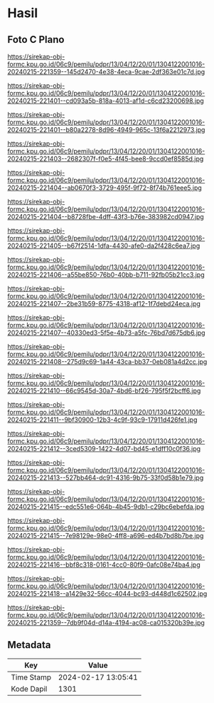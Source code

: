 # Hasil

## Foto C Plano

https://sirekap-obj-formc.kpu.go.id/06c9/pemilu/pdpr/13/04/12/20/01/1304122001016-20240215-221359--145d2470-4e38-4eca-9cae-2df363e01c7d.jpg

https://sirekap-obj-formc.kpu.go.id/06c9/pemilu/pdpr/13/04/12/20/01/1304122001016-20240215-221401--cd093a5b-818a-4013-af1d-c6cd23200698.jpg

https://sirekap-obj-formc.kpu.go.id/06c9/pemilu/pdpr/13/04/12/20/01/1304122001016-20240215-221401--b80a2278-8d96-4949-965c-13f6a2212973.jpg

https://sirekap-obj-formc.kpu.go.id/06c9/pemilu/pdpr/13/04/12/20/01/1304122001016-20240215-221403--2682307f-f0e5-4f45-bee8-9ccd0ef8585d.jpg

https://sirekap-obj-formc.kpu.go.id/06c9/pemilu/pdpr/13/04/12/20/01/1304122001016-20240215-221404--ab0670f3-3729-495f-9f72-8f74b761eee5.jpg

https://sirekap-obj-formc.kpu.go.id/06c9/pemilu/pdpr/13/04/12/20/01/1304122001016-20240215-221404--b8728fbe-4dff-43f3-b76e-383982cd0947.jpg

https://sirekap-obj-formc.kpu.go.id/06c9/pemilu/pdpr/13/04/12/20/01/1304122001016-20240215-221405--b67f2514-1dfa-4430-afe0-da2f428c6ea7.jpg

https://sirekap-obj-formc.kpu.go.id/06c9/pemilu/pdpr/13/04/12/20/01/1304122001016-20240215-221406--a55be850-76b0-40bb-b711-92fb05b21cc3.jpg

https://sirekap-obj-formc.kpu.go.id/06c9/pemilu/pdpr/13/04/12/20/01/1304122001016-20240215-221407--2be31b59-8775-4318-af12-1f7debd24eca.jpg

https://sirekap-obj-formc.kpu.go.id/06c9/pemilu/pdpr/13/04/12/20/01/1304122001016-20240215-221407--40330ed3-5f5e-4b73-a5fc-76bd7d675db6.jpg

https://sirekap-obj-formc.kpu.go.id/06c9/pemilu/pdpr/13/04/12/20/01/1304122001016-20240215-221408--275d9c69-1a44-43ca-bb37-0eb081a4d2cc.jpg

https://sirekap-obj-formc.kpu.go.id/06c9/pemilu/pdpr/13/04/12/20/01/1304122001016-20240215-221410--66c9545d-30a7-4bd6-bf26-795f5f2bcff6.jpg

https://sirekap-obj-formc.kpu.go.id/06c9/pemilu/pdpr/13/04/12/20/01/1304122001016-20240215-221411--9bf30900-12b3-4c9f-93c9-17911d426fe1.jpg

https://sirekap-obj-formc.kpu.go.id/06c9/pemilu/pdpr/13/04/12/20/01/1304122001016-20240215-221412--3ced5309-1422-4d07-bd45-e1dff10c0f36.jpg

https://sirekap-obj-formc.kpu.go.id/06c9/pemilu/pdpr/13/04/12/20/01/1304122001016-20240215-221413--527bb464-dc91-4316-9b75-33f0d58b1e79.jpg

https://sirekap-obj-formc.kpu.go.id/06c9/pemilu/pdpr/13/04/12/20/01/1304122001016-20240215-221415--edc551e6-064b-4b45-9db1-c29bc6ebefda.jpg

https://sirekap-obj-formc.kpu.go.id/06c9/pemilu/pdpr/13/04/12/20/01/1304122001016-20240215-221415--7e98129e-98e0-4ff8-a696-ed4b7bd8b7be.jpg

https://sirekap-obj-formc.kpu.go.id/06c9/pemilu/pdpr/13/04/12/20/01/1304122001016-20240215-221416--bbf8c318-0161-4cc0-80f9-0afc08e74ba4.jpg

https://sirekap-obj-formc.kpu.go.id/06c9/pemilu/pdpr/13/04/12/20/01/1304122001016-20240215-221418--a1429e32-56cc-4044-bc93-d448d1c62502.jpg

https://sirekap-obj-formc.kpu.go.id/06c9/pemilu/pdpr/13/04/12/20/01/1304122001016-20240215-221359--7db9f04d-d14a-4194-ac08-ca015320b39e.jpg


## Metadata

| Key        | Value               |
| ---------- | ------------------- |
| Time Stamp | 2024-02-17 13:05:41 |
| Kode Dapil | 1301                |



